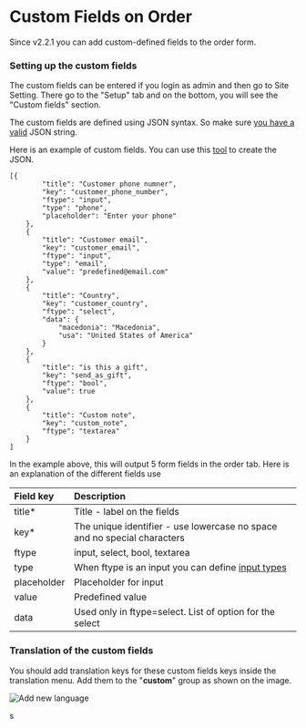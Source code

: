 # Custom Fields on Order

Since v2.2.1 you can add custom-defined fields to the order form. 

### Setting up the custom fields

The custom fields can be entered if you login as admin and then go to Site Setting. There go to the "Setup" tab and on the bottom, you will see the "Custom fields" section. 

The custom fields are defined using JSON syntax. So make sure [you have a valid](https://jsonlint.com/) JSON string.

Here is an example of custom fields. You can use this [tool](https://jsoneditoronline.org/) to create the JSON.

```text
[{
		"title": "Customer phone numner",
		"key": "customer_phone_number",
		"ftype": "input",
		"type": "phone",
		"placeholder": "Enter your phone"
	},
	{
		"title": "Customer email",
		"key": "customer_email",
		"ftype": "input",
		"type": "email",
		"value": "predefined@email.com"
	},
	{
		"title": "Country",
		"key": "customer_country",
		"ftype": "select",
		"data": {
			"macedonia": "Macedonia",
			"usa": "United States of America"
		}
	},
	{
		"title": "is this a gift",
		"key": "send_as_gift",
		"ftype": "bool",
		"value": true
	},
	{
		"title": "Custom note",
		"key": "custom_note",
		"ftype": "textarea"
	}
]
```

In the example above, this will output 5 form fields in the order tab.  Here is an explanation of the different fields use

| Field key | Description |
| :--- | :--- |
| title\* | Title - label on the fields |
| key\* | The unique identifier - use lowercase no space and no special characters |
| ftype | input, select, bool, textarea |
| type | When ftype is an input you can define [input types](https://www.w3schools.com/html/html_form_input_types.asp) |
| placeholder | Placeholder for input |
| value | Predefined value |
| data | Used only in ftype=select. List of option for the select |

### Translation of the custom fields

You should add translation keys for these custom fields keys inside the translation menu. Add them to the "**custom**" group as shown on the image.

![Add new language](https://i.imgur.com/hKNpl8J.png)



s
